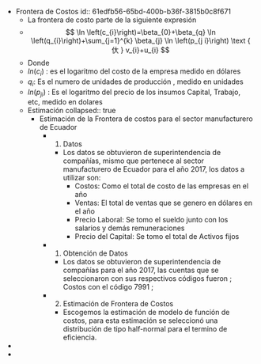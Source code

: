 - Frontera de Costos
  id:: 61edfb56-65bd-400b-b36f-3815b0c8f671
	- La frontera de costo parte de la siguiente expresión
	-
	  $$
	  \ln \left(c_{i}\right)=\beta_{0}+\beta_{q} \ln \left(q_{i}\right)+\sum_{j=1}^{k} \beta_{j} \ln \left(p_{j i}\right) \text { 㐲 } v_{i}+u_{i}
	  $$
	- Donde
	- $ln(c_i)$ : es el logaritmo del costo de la empresa medido en dólares
	- $q_i$: Es el numero de unidades de producción , medido en unidades
	- $ln(p_{ji})$ : Es el logaritmo del precio de los insumos Capital, Trabajo, etc, medido en dolares
	- Estimación
	  collapsed:: true
		- Estimación de la Frontera de costos para el sector manufacturero de Ecuador
			- 1. Datos
				- Los datos se obtuvieron de superintendencia de compañías, mismo que pertenece al sector manufacturero de Ecuador para el año 2017, los datos a utilizar son:
					- Costos: Como el total de costo de las empresas en el año
					- Ventas: El total de ventas que se genero en dólares en el año
					- Precio Laboral: Se tomo el sueldo junto con los salarios y demás remuneraciones
					- Precio del Capital: Se tomo el total de Activos fijos
			- 1. Obtención de Datos
				- Los datos se obtuvieron de superintendencia de compañías para el año 2017, las cuentas que se seleccionaron con sus respectivos códigos fueron ; Costos con el código 7991 ;
			- 2. Estimación de Frontera de Costos
				- Escogemos la estimación de modelo de función de costos, para esta estimación se seleccionó una distribución de tipo half-normal para el termino de eficiencia.
-
-
